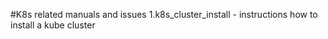 #K8s related manuals and issues
1.k8s_cluster_install - instructions how to install a kube cluster 
